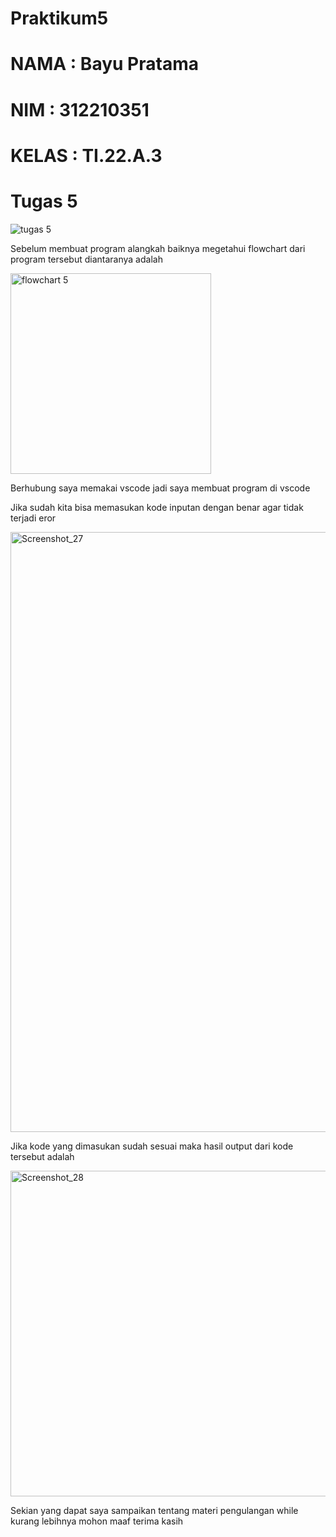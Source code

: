 # Praktikum5
# NAMA : Bayu Pratama

# NIM : 312210351

# KELAS : TI.22.A.3

# Tugas 5

![tugas 5](https://user-images.githubusercontent.com/115516730/203007718-cd7a00a2-77d2-45ce-b3bd-4fe18ad5aa01.png)

Sebelum membuat program alangkah baiknya megetahui flowchart dari program tersebut diantaranya adalah

<img width="321" alt="flowchart 5" src="https://user-images.githubusercontent.com/115516730/203008139-ca767596-d372-4abe-b3cc-5ffbaa7980b6.png">

Berhubung saya memakai vscode jadi saya membuat program di vscode

Jika sudah kita bisa memasukan kode inputan dengan benar agar tidak terjadi eror

<img width="960" alt="Screenshot_27" src="https://user-images.githubusercontent.com/115516635/203015769-6561a063-17eb-41c9-8917-f915b13d2025.png">


Jika kode yang dimasukan sudah sesuai maka hasil output dari kode tersebut adalah

<img width="521" alt="Screenshot_28" src="https://user-images.githubusercontent.com/115516635/203017218-119c4e3c-3f29-4c55-a602-de238ebb638e.png">


Sekian yang dapat saya sampaikan tentang materi pengulangan while kurang lebihnya mohon maaf terima kasih

